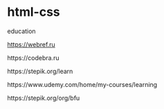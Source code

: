 # html-css
education

https://webref.ru
<p>https://codebra.ru</p>
<p>https://stepik.org/learn</p>
<p>https://www.udemy.com/home/my-courses/learning</p>
<p>https://stepik.org/org/bfu</p>
